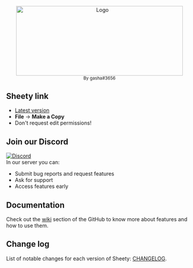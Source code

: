 <p align="center">
  
  <p align="center">
    <img src="https://i.imgur.com/Dlaubpx.png" alt="Logo" width="450" height="187.5">
  <br>
      <sub align="center">By gasha#3656</sub>
  </p>

  
## Sheety link
- [Latest version][sheety]
- <b>File</b> → <b>Make a Copy</b>
- Don't request edit permissions!

## Join our Discord
[![Discord](https://user-images.githubusercontent.com/5113962/116616080-e2a0ee80-a944-11eb-8c1f-b838233b29d5.png)][discord]
<br>
In our server you can:
- Submit bug reports and request features
- Ask for support
- Access features early

## Documentation
Check out the [wiki](https://github.com/gaasha/sheety/wiki) section of the GitHub to know more about features and how to use them.

## Change log
List of notable changes for each version of Sheety: [CHANGELOG](CHANGELOG.md).

[discord]: https://discord.gg/8WG7bR58QE
[sheety]: https://docs.google.com/spreadsheets/d/1KqvnSLt0yBE_N2MFaaYBoSxDgadmXAYePtNMTcjrlLI
